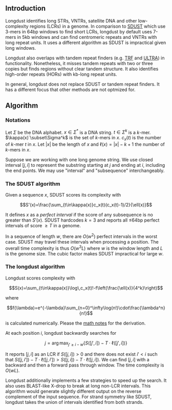 ## Introduction

Longdust identifies long STRs, VNTRs, satellite DNA and other low-complexity
regions (LCRs) in a genome. In comparison to [SDUST][sdust] which use 3-mers in
64bp windows to find short LCRs, longdust by default uses 7-mers in 5kb windows
and can find centromeric repeats and VNTRs with long repeat units. It uses a
different algorithm as SDUST is impractical given long windows.

Longdust also overlaps with tandem repeat finders (e.g. [TRF][trf] and
[ULTRA][ultra]) in functionality. Nonetheless, it misses tandem repeats with
two or three copies but finds regions without clear tandem structure. It also
identifies high-order repeats (HORs) with kb-long repeat units.

In general, longdust does not replace SDUST or tandem repeat finders. It has a
different focus that other methods are not optmized for.

## Algorithm

### Notations

Let $`\Sigma`$ be the DNA alphabet. $`x\in\Sigma^*`$ is a DNA string.
$`t\in\Sigma^k`$ is a $k$-mer. $`\kappa(x)`\subset\Sigma^k`$ is the set of
$k$-mers in $x$. $`c_x(t)`$ is the number of $k$-mer $t$ in $x$.
Let $`|x|`$ be the length of $x$ and $\ell(x)=|x|-k+1$ the number of $k$-mers
in $x$.

Suppose we are working with one long genome string. We use closed interval
$`[j,i]`$ to represent the substring starting at $j$ and ending at $i$,
including the end points. We may use "interval" and "subsequence"
interchangeably.

### The SDUST algorithm

Given a sequence $x$, SDUST scores its complexity with
```math
S'(x)=\frac{\sum_{t\in\kappa(x)}c_x(t)(c_x(t)-1)/2}{\ell(x)}
```
It defines $x$ as a *perfect interval* if the score of any subsequence is no
greater than $S'(x)$. SDUST hardcodes $k=3$ and reports all $`\le`$64bp perfect
intervals of score $`\ge T`$ in a genome.

In a sequence of length $w$, there are $O(w^2)$ perfect intervals in the worst
case. SDUST may travel these intervals when processing a position. The overall
time complexity is thus $`O(w^3L)`$ where $w$ is the window length and $L$ is
the genome size. The cubic factor makes SDUST impractical for large $w$.

### The longdust algorithm

Longdust scores complexity with
```math
S(x)=\sum_{t\in\kappa(x)}\log\,c_x(t)!-f\left(\frac{\ell(x)}{4^k}\right)
```
where
```math
f(\lambda)=e^{-\lambda}\sum_{n=0}^\infty\log(n!)\cdot\frac{\lambda^n}{n!}
```
is calculated numerically. Please the [math notes](tex/notes.tex) for the derivation.

At each position $i$, longdust backwardly searches for
```math
j=\arg\max_{j'\ge i-w} \{S([j',i])-T\cdot\ell([j',i])\}
```
It reports $`[j,i]`$ as an LCR if $`S([j,i])\gt0`$ and there does not exist
$`i'\lt i`$ such that $`S([j,i'])-T\cdot\ell([j,i'])\gt
S([j,i])-T\cdot\ell([j,i])`$. We can find $`[j,i]`$ with a backward and then a
forward pass through window. The time complexity is $`O(wL)`$.

Longdust additionally implements a few strategies to speed up the search. It
also uses BLAST-like X-drop to break at long non-LCR intervals. This algorithm
would generate slightly different output on the reverse complement of the input
sequence. For strand symmetry like SDUST, longdust takes the union of intervals
identified from both strands.

[sdust]: https://pubmed.ncbi.nlm.nih.gov/16796549
[trf]: https://github.com/Benson-Genomics-Lab/TRF
[ultra]: https://github.com/TravisWheelerLab/ULTRA

